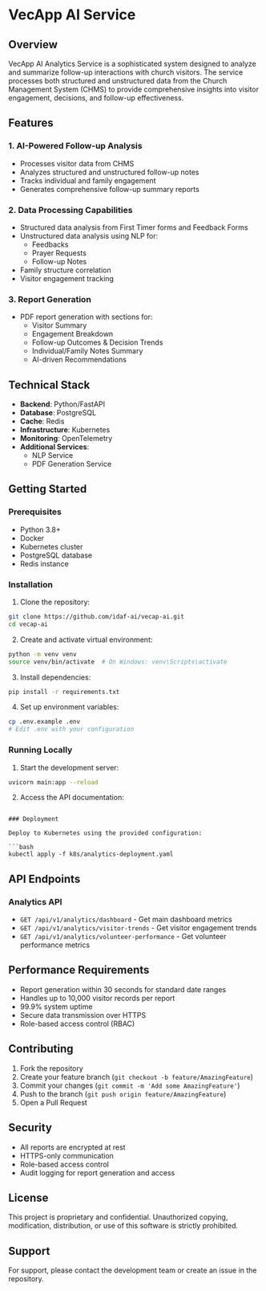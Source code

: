 # VecApp AI Service

## Overview
VecApp AI Analytics Service is a sophisticated system designed to analyze and summarize follow-up interactions with church visitors. The service processes both structured and unstructured data from the Church Management System (CHMS) to provide comprehensive insights into visitor engagement, decisions, and follow-up effectiveness.

## Features

### 1. AI-Powered Follow-up Analysis
- Processes visitor data from CHMS
- Analyzes structured and unstructured follow-up notes
- Tracks individual and family engagement
- Generates comprehensive follow-up summary reports

### 2. Data Processing Capabilities
- Structured data analysis from First Timer forms and Feedback Forms
- Unstructured data analysis using NLP for:
  - Feedbacks
  - Prayer Requests
  - Follow-up Notes
- Family structure correlation
- Visitor engagement tracking

### 3. Report Generation
- PDF report generation with sections for:
  - Visitor Summary
  - Engagement Breakdown
  - Follow-up Outcomes & Decision Trends
  - Individual/Family Notes Summary
  - AI-driven Recommendations

## Technical Stack

- **Backend**: Python/FastAPI
- **Database**: PostgreSQL
- **Cache**: Redis
- **Infrastructure**: Kubernetes
- **Monitoring**: OpenTelemetry
- **Additional Services**:
  - NLP Service
  - PDF Generation Service

## Getting Started

### Prerequisites
- Python 3.8+
- Docker
- Kubernetes cluster
- PostgreSQL database
- Redis instance

### Installation

1. Clone the repository:
```bash
git clone https://github.com/idaf-ai/vecap-ai.git
cd vecap-ai
```

2. Create and activate virtual environment:
```bash
python -m venv venv
source venv/bin/activate  # On Windows: venv\Scripts\activate
```

3. Install dependencies:
```bash
pip install -r requirements.txt
```

4. Set up environment variables:
```bash
cp .env.example .env
# Edit .env with your configuration
```

### Running Locally

1. Start the development server:
```bash
uvicorn main:app --reload
```

2. Access the API documentation: 
```

### Deployment

Deploy to Kubernetes using the provided configuration:

```bash
kubectl apply -f k8s/analytics-deployment.yaml
```

## API Endpoints

### Analytics API
- `GET /api/v1/analytics/dashboard` - Get main dashboard metrics
- `GET /api/v1/analytics/visitor-trends` - Get visitor engagement trends
- `GET /api/v1/analytics/volunteer-performance` - Get volunteer performance metrics

## Performance Requirements

- Report generation within 30 seconds for standard date ranges
- Handles up to 10,000 visitor records per report
- 99.9% system uptime
- Secure data transmission over HTTPS
- Role-based access control (RBAC)

## Contributing

1. Fork the repository
2. Create your feature branch (`git checkout -b feature/AmazingFeature`)
3. Commit your changes (`git commit -m 'Add some AmazingFeature'`)
4. Push to the branch (`git push origin feature/AmazingFeature`)
5. Open a Pull Request

## Security

- All reports are encrypted at rest
- HTTPS-only communication
- Role-based access control
- Audit logging for report generation and access

## License

This project is proprietary and confidential. Unauthorized copying, modification, distribution, or use of this software is strictly prohibited.

## Support

For support, please contact the development team or create an issue in the repository.
